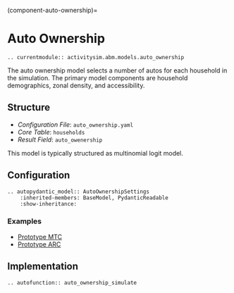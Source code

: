 (component-auto-ownership)=
# Auto Ownership

```{eval-rst}
.. currentmodule:: activitysim.abm.models.auto_ownership
```

The auto ownership model selects a number of autos for each household in the simulation.
The primary model components are household demographics, zonal density, and accessibility.

## Structure

- *Configuration File*: `auto_ownership.yaml`
- *Core Table*: `households`
- *Result Field*: `auto_owenership`

This model is typically structured as multinomial logit model.

## Configuration

```{eval-rst}
.. autopydantic_model:: AutoOwnershipSettings
    :inherited-members: BaseModel, PydanticReadable
    :show-inheritance:
```

### Examples

- [Prototype MTC](https://github.com/ActivitySim/activitysim/blob/main/activitysim/examples/prototype_mtc/configs/auto_ownership.yaml)
- [Prototype ARC](https://github.com/ActivitySim/activitysim/blob/main/activitysim/examples/prototype_arc/configs/auto_ownership.yaml)

## Implementation

```{eval-rst}
.. autofunction:: auto_ownership_simulate
```
